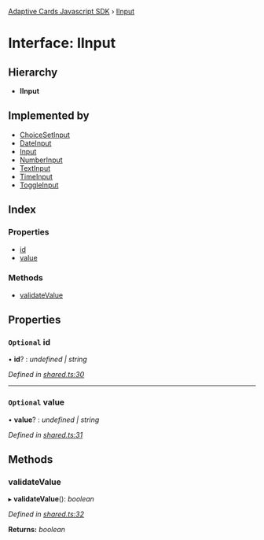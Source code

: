 [Adaptive Cards Javascript SDK](../README.md) › [IInput](iinput.md)

# Interface: IInput

## Hierarchy

* **IInput**

## Implemented by

* [ChoiceSetInput](../classes/choicesetinput.md)
* [DateInput](../classes/dateinput.md)
* [Input](../classes/input.md)
* [NumberInput](../classes/numberinput.md)
* [TextInput](../classes/textinput.md)
* [TimeInput](../classes/timeinput.md)
* [ToggleInput](../classes/toggleinput.md)

## Index

### Properties

* [id](iinput.md#optional-id)
* [value](iinput.md#optional-value)

### Methods

* [validateValue](iinput.md#validatevalue)

## Properties

### `Optional` id

• **id**? : *undefined | string*

*Defined in [shared.ts:30](https://github.com/microsoft/AdaptiveCards/blob/899191664/source/nodejs/adaptivecards/src/shared.ts#L30)*

___

### `Optional` value

• **value**? : *undefined | string*

*Defined in [shared.ts:31](https://github.com/microsoft/AdaptiveCards/blob/899191664/source/nodejs/adaptivecards/src/shared.ts#L31)*

## Methods

###  validateValue

▸ **validateValue**(): *boolean*

*Defined in [shared.ts:32](https://github.com/microsoft/AdaptiveCards/blob/899191664/source/nodejs/adaptivecards/src/shared.ts#L32)*

**Returns:** *boolean*
